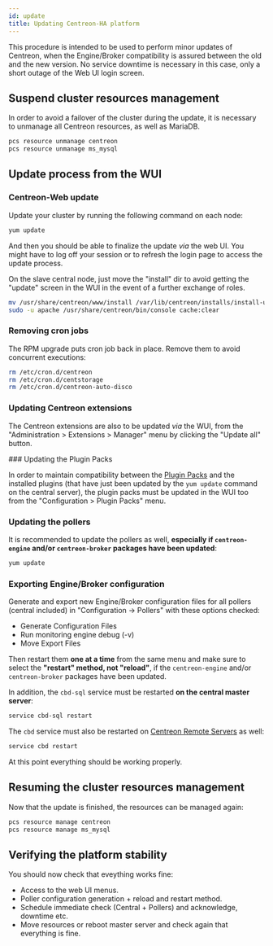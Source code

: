 ```yaml
---
id: update
title: Updating Centreon-HA platform
---
```


This procedure is intended to be used to perform minor updates of Centreon, when the Engine/Broker compatibility is assured between the old and the new version. No service downtime is necessary in this case, only a short outage of the Web UI login screen.

## Suspend cluster resources management

In order to avoid a failover of the cluster during the update, it is necessary to unmanage all Centreon resources, as well as MariaDB.

```bash
pcs resource unmanage centreon
pcs resource unmanage ms_mysql
```

## Update process from the WUI

### Centreon-Web update

Update your cluster by running the following command on each node:

```bash
yum update
```

And then you should be able to finalize the update *via* the web UI. You might have to log off your session or to refresh the login page to access the update process.

On the slave central node, just move the "install" dir to avoid getting the "update" screen in the WUI in the event of a further exchange of roles.

```bash
mv /usr/share/centreon/www/install /var/lib/centreon/installs/install-update-YYYY-MM-DD
sudo -u apache /usr/share/centreon/bin/console cache:clear
```

### Removing cron jobs

The RPM upgrade puts cron job back in place. Remove them to avoid concurrent executions: 

```bash
rm /etc/cron.d/centreon
rm /etc/cron.d/centstorage
rm /etc/cron.d/centreon-auto-disco
```

### Updating Centreon extensions

The Centreon extensions are also to be updated *via* the WUI, from the "Administration > Extensions > Manager" menu by clicking the "Update all" button.

### Updating the Plugin Packs

In order to maintain compatibility between the [Plugin Packs](../../monitoring/pluginpacks) and the installed plugins (that have just been updated by the `yum update` command on the central server), the plugin packs must be updated in the WUI too from the "Configuration > Plugin Packs" menu.

### Updating the pollers

It is recommended to update the pollers as well, **especially if `centreon-engine` and/or `centreon-broker` packages have been updated**:

```bash
yum update
```

### Exporting Engine/Broker configuration

Generate and export new Engine/Broker configuration files for all pollers (central included) in "Configuration -> Pollers" with these options checked:

* Generate Configuration Files
* Run monitoring engine debug (-v)
* Move Export Files

Then restart them **one at a time** from the same menu and make sure to select the **"restart" method, not "reload"**, if the `centreon-engine` and/or `centreon-broker` packages have been updated.

In addition, the `cbd-sql` service must be restarted **on the central master server**:

```bash
service cbd-sql restart
```

The `cbd` service must also be restarted on [Centreon Remote Servers](../../installation/architectures#description) as well:

```bash
service cbd restart
```

At this point everything should be working properly.

## Resuming the cluster resources management

Now that the update is finished, the resources can be managed again:

```bash
pcs resource manage centreon
pcs resource manage ms_mysql
```

## Verifying the platform stability

You should now check that eveything works fine:

* Access to the web UI menus.
* Poller configuration generation + reload and restart method.
* Schedule immediate check (Central + Pollers) and acknowledge, downtime etc.
* Move resources or reboot master server and check again that everything is fine.


